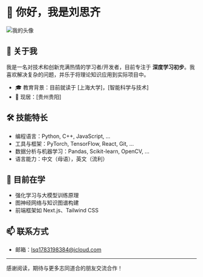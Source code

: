 # 👋 你好，我是刘思齐
![我的头像]([https://your-image-link.com/your-photo.jpg](https://www.bing.com/images/search?view=detailV2&ccid=7GLMYPqM&id=E57161BD37F20966D4888E7DDB15A791582ECF7D&thid=OIP.7GLMYPqMlt2LgkbPsOnDIAAAAA&mediaurl=https%3a%2f%2fwww.keaitupian.cn%2fcjpic%2ffrombd%2f1%2f253%2f1628674477%2f4257889311.jpg&cdnurl=https%3a%2f%2fth.bing.com%2fth%2fid%2fR.ec62cc60fa8c96dd8b8246cfb0e9c320%3frik%3dfc8uWJGnFdt9jg%26pid%3dImgRaw%26r%3d0&exph=469&expw=474&q=%e5%a4%b4%e5%83%8f&simid=608007258149235539&FORM=IRPRST&ck=1836F97D0CCFAC60CEF1C597614689E4&selectedIndex=0&itb=0&idpp=overlayview&ajaxhist=0&ajaxserp=0))
## 💼 关于我

我是一名对技术和创新充满热情的学习者/开发者，目前专注于 **深度学习初步**。我喜欢解决复杂的问题，并乐于将理论知识应用到实际项目中。

- 🎓 教育背景：目前就读于 [上海大学]，[智能科学与技术]
- 📍 现居：[贵州贵阳]

## 🛠 技能特长

- 编程语言：Python, C++, JavaScript, ...
- 工具与框架：PyTorch, TensorFlow, React, Git, ...
- 数据分析与机器学习：Pandas, Scikit-learn, OpenCV, ...
- 语言能力：中文（母语），英文（流利）

## 🌱 目前在学
- 强化学习与大模型训练原理
- 图神经网络与知识图谱构建
- 前端框架如 Next.js、Tailwind CSS

## 📫 联系方式

- 邮箱：lsq1783198384@icloud.com

---

感谢阅读，期待与更多志同道合的朋友交流合作！
